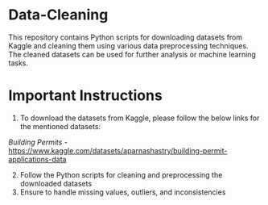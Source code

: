 # Data-Cleaning

This repository contains Python scripts for downloading datasets from Kaggle and cleaning them using various data preprocessing techniques. The cleaned datasets can be used for further analysis or machine learning tasks. 

# Important Instructions
1. To download the datasets from Kaggle, please follow the below links for the mentioned datasets:

*Building Permits* - https://www.kaggle.com/datasets/aparnashastry/building-permit-applications-data

2. Follow the Python scripts for cleaning and preprocessing the downloaded datasets
3. Ensure to handle missing values, outliers, and inconsistencies
